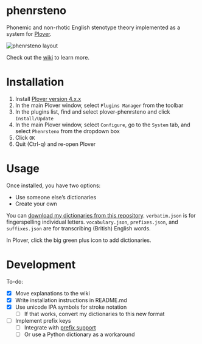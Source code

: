 # phenrsteno

Phonemic and non-rhotic English stenotype theory implemented as a system for [Plover](https://github.com/openstenoproject/plover "GitHub repository for Plover").

![phenrsteno layout](https://raw.githubusercontent.com/wiki/contrum/phenrsteno/png/layout.png)

Check out the [wiki](https://github.com/contrum/phenrsteno/wiki/Introduction) to learn more.

# Installation

1.  Install [Plover version 4.x.x](https://github.com/openstenoproject/plover/releases)
2.  In the main Plover window, select `Plugins Manager` from the toolbar
3.  In the plugins list, find and select plover-phenrsteno and click `Install/Update`
4.  In the main Plover window, select `Configure`, go to the `System` tab, and select `Phenrsteno` from the dropdown box
5.  Click `OK`
6.  Quit (Ctrl-q) and re-open Plover

# Usage

Once installed, you have two options:

  - Use someone else’s dictionaries
  - Create your own

You can [download my dictionaries from this repository](https://github.com/contrum/phenrsteno/tree/master/json). `verbatim.json` is for fingerspelling individual letters. `vocabulary.json`, `prefixes.json`, and `suffixes.json` are for transcribing (British) English words.

In Plover, click the big green plus icon to add dictionaries.

# Development

To-do:

  - [x] Move explanations to the wiki
  - [x] Write installation instructions in README.md
  - [x] Use unicode IPA symbols for stroke notation
      - [ ] If that works, convert my dictionaries to this new format
  - [ ] Implement prefix keys
      - [ ] Integrate with [prefix support](https://github.com/openstenoproject/plover/issues/974)
      - [ ] Or use a Python dictionary as a workaround
